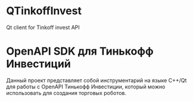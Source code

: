 # QTinkoffInvest
Qt client for Tinkoff invest API

# OpenAPI SDK для Тинькофф Инвестиций

Данный проект представляет собой инструментарий на языке C++/Qt для работы с OpenAPI Тинькофф Инвестиции, который можно
использовать для создания торговых роботов.


